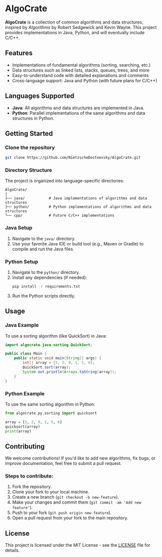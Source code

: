 
# **AlgoCrate**

**AlgoCrate** is a collection of common algorithms and data structures, inspired by *Algorithms* by Robert Sedgewick and Kevin Wayne. This project provides implementations in Java, Python, and will eventually include C/C++.

## **Features**
- Implementations of fundamental algorithms (sorting, searching, etc.)
- Data structures such as linked lists, stacks, queues, trees, and more
- Easy-to-understand code with detailed explanations and comments
- Cross-language support: Java and Python (with future plans for C/C++)

## **Languages Supported**
- **Java**: All algorithms and data structures are implemented in Java.
- **Python**: Parallel implementations of the same algorithms and data structures in Python.

## **Getting Started**

### **Clone the repository**
```bash
git clone https://github.com/NietzscheDostoevsky/AlgoCrate.git
```

### **Directory Structure**
The project is organized into language-specific directories:

```
AlgoCrate/
│
├── java/           # Java implementations of algorithms and data structures
├── python/         # Python implementations of algorithms and data structures
└── cpp/            # Future C/C++ implementations
```

### **Java Setup**

1. Navigate to the `java/` directory.
2. Use your favorite Java IDE or build tool (e.g., Maven or Gradle) to compile and run the Java files.

### **Python Setup**

1. Navigate to the `python/` directory.
2. Install any dependencies (if needed):
    ```bash
    pip install -r requirements.txt
    ```
3. Run the Python scripts directly.

## **Usage**

### **Java Example**

To use a sorting algorithm (like QuickSort) in Java:

```java
import algocrate.java.sorting.QuickSort;

public class Main {
    public static void main(String[] args) {
        int[] array = {5, 2, 9, 1, 5, 6};
        QuickSort.sort(array);
        System.out.println(Arrays.toString(array));
    }
}
```

### **Python Example**

To use the same sorting algorithm in Python:

```python
from algocrate.py.sorting import quicksort

array = [5, 2, 9, 1, 5, 6]
quicksort(array)
print(array)
```

## **Contributing**

We welcome contributions! If you'd like to add new algorithms, fix bugs, or improve documentation, feel free to submit a pull request.

### **Steps to contribute:**

1. Fork the repository.
2. Clone your fork to your local machine.
3. Create a new branch (`git checkout -b new-feature`).
4. Make your changes and commit them (`git commit -am 'Add new feature'`).
5. Push to your fork (`git push origin new-feature`).
6. Open a pull request from your fork to the main repository.

## **License**

This project is licensed under the MIT License - see the [LICENSE](LICENSE) file for details.
